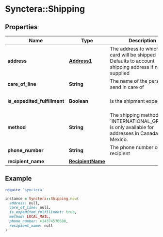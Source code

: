 # Synctera::Shipping

## Properties

| Name | Type | Description | Notes |
| ---- | ---- | ----------- | ----- |
| **address** | [**Address1**](Address1.md) | The address to which the card will be shipped - Defaults to account shipping address if none supplied | [optional] |
| **care_of_line** | **String** | The name of the person to send in care of | [optional] |
| **is_expedited_fulfillment** | **Boolean** | Is the shipment expedited | [optional][default to false] |
| **method** | **String** | The shipping method. * &#x60;INTERNATIONAL_GROUND&#x60; is only available for addresses in Canada and Mexico.  | [optional][default to &#39;LOCAL_MAIL&#39;] |
| **phone_number** | **String** | The phone number of the recipient | [optional] |
| **recipient_name** | [**RecipientName**](RecipientName.md) |  | [optional] |

## Example

```ruby
require 'synctera'

instance = Synctera::Shipping.new(
  address: null,
  care_of_line: null,
  is_expedited_fulfillment: true,
  method: LOCAL_MAIL,
  phone_number: +14374570680,
  recipient_name: null
)
```

